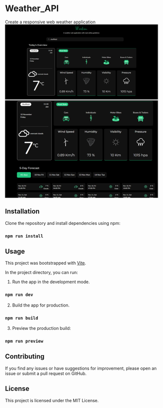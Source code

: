 # Weather_API
Create a responsive web weather application
![Alt text](<img/de (1).png>)
![Alt text](<img/de (2).png>)
## Installation
Clone the repository and install dependencies using npm:

### `npm run install`

##   Usage
This project was bootstrapped with [Vite](https://vitejs.dev/).

In the project directory, you can run:

1. Run the app in the development mode.
### `npm run dev`
2. Build the app for production.
### `npm run build`
3. Preview the production build:
### `npm run preview`

## Contributing
If you find any issues or have suggestions for improvement, please open an issue or submit a pull request on GitHub.

## License
This project is licensed under the MIT License.
